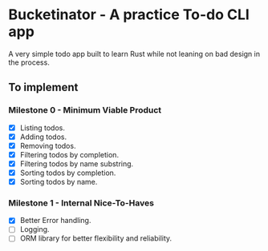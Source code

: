 # Bucketinator - A practice To-do CLI app

A very simple todo app built to learn Rust while not leaning on bad design in the process.

## To implement

### Milestone 0 - Minimum Viable Product
* [x] Listing todos.
* [x] Adding todos.
* [x] Removing todos.
* [x] Filtering todos by completion.
* [x] Filtering todos by name substring.
* [x] Sorting todos by completion.
* [x] Sorting todos by name.

### Milestone 1 - Internal Nice-To-Haves

* [x] Better Error handling.
* [ ] Logging.
* [ ] ORM library for better flexibility and reliability.
